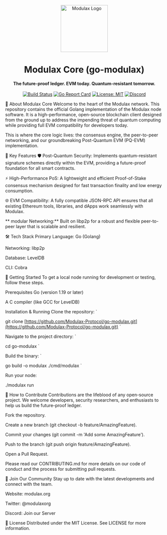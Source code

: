 <p align="center">
<img src="https://framerusercontent.com/images/AsXYYgiRRwm1tY0cMjzDtsP6xo.png" alt="Modulax Logo" width="150"/>
</p>

<h1 align="center">Modulax Core (go-modulax)</h1>

<p align="center">
<strong>The future-proof ledger. EVM today. Quantum-resistant tomorrow.</strong>
<br />
<br />
<a href="https://www.google.com/search?q=https://github.com/Modulax-Protocol/go-modulax/actions"><img src="https://www.google.com/search?q=https://img.shields.io/github/actions/workflow/status/Modulax-Protocol/go-modulax/go.yml%3Fbranch%3Dmain" alt="Build Status"></a>
<a href="https://www.google.com/search?q=https://goreportcard.com/report/github.com/Modulax-Protocol/go-modulax"><img src="https://www.google.com/search?q=https://goreportcard.com/badge/github.com/Modulax-Protocol/go-modulax" alt="Go Report Card"></a>
<a href="https://www.google.com/search?q=https://github.com/Modulax-Protocol/go-modulax/blob/main/LICENSE"><img src="https://www.google.com/search?q=https://img.shields.io/badge/License-MIT-blue.svg" alt="License: MIT"></a>
<a href="https://www.google.com/search?q=https://discord.gg/modulax"><img src="https://www.google.com/search?q=https://img.shields.io/discord/YOUR_DISCORD_SERVER_ID%3Fcolor%3D7289DA%26label%3DDiscord%26logo%3Ddiscord%26logoColor%3Dwhite" alt="Discord"></a>
</p>

📖 About Modulax Core
Welcome to the heart of the Modulax network. This repository contains the official Golang implementation of the Modulax node software. It is a high-performance, open-source blockchain client designed from the ground up to address the impending threat of quantum computing while providing full EVM compatibility for developers today.

This is where the core logic lives: the consensus engine, the peer-to-peer networking, and our groundbreaking Post-Quantum EVM (PQ-EVM) implementation.

🚀 Key Features
🛡️ Post-Quantum Security: Implements quantum-resistant signature schemes directly within the EVM, providing a future-proof foundation for all smart contracts.

⚡ High-Performance PoS: A lightweight and efficient Proof-of-Stake consensus mechanism designed for fast transaction finality and low energy consumption.

🌐 EVM Compatibility: A fully compatible JSON-RPC API ensures that all existing Ethereum tools, libraries, and dApps work seamlessly with Modulax.

** modular Networking:** Built on libp2p for a robust and flexible peer-to-peer layer that is scalable and resilient.

🛠 Tech Stack
Primary Language: Go (Golang)

Networking: libp2p

Database: LevelDB

CLI: Cobra

🏁 Getting Started
To get a local node running for development or testing, follow these steps.

Prerequisites
Go (version 1.19 or later)

A C compiler (like GCC for LevelDB)

Installation & Running
Clone the repository:
`

git clone [https://github.com/Modulax-Protocol/go-modulax.git](https://github.com/Modulax-Protocol/go-modulax.git)
`

Navigate to the project directory:
`

cd go-modulax
`

Build the binary:
`

go build -o modulax ./cmd/modulax
`

Run your node:

./modulax run

🤝 How to Contribute
Contributions are the lifeblood of any open-source project. We welcome developers, security researchers, and enthusiasts to help us build the future-proof ledger.

Fork the repository.

Create a new branch (git checkout -b feature/AmazingFeature).

Commit your changes (git commit -m 'Add some AmazingFeature').

Push to the branch (git push origin feature/AmazingFeature).

Open a Pull Request.

Please read our CONTRIBUTING.md for more details on our code of conduct and the process for submitting pull requests.

🔗 Join Our Community
Stay up to date with the latest developments and connect with the team.

Website: modulax.org

Twitter: @modulaxorg

Discord: Join our Server

📜 License
Distributed under the MIT License. See LICENSE for more information.
